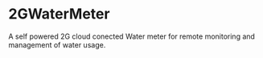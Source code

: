 # 2GWaterMeter
A self powered 2G cloud conected Water meter for remote monitoring and management of water usage.
